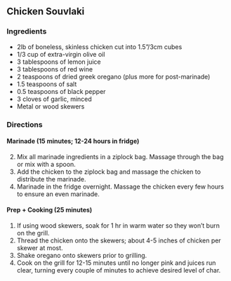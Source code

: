 ## Chicken Souvlaki

### Ingredients

* 2lb of boneless, skinless chicken cut into 1.5”/3cm cubes
* 1/3 cup of extra-virgin olive oil
* 3 tablespoons of lemon juice
* 3 tablespoons of red wine
* 2 teaspoons of dried greek oregano (plus more for post-marinade)
* 1.5 teaspoons of salt
* 0.5 teaspoons of black pepper
* 3 cloves of garlic, minced
* Metal or wood skewers

### Directions

#### Marinade (15 minutes; 12-24 hours in fridge)
2. Mix all marinade ingredients in a ziplock bag. Massage through the bag or mix with a spoon.
3. Add the chicken to the ziplock bag and massage the chicken to distribute the marinade.
4. Marinade in the fridge overnight. Massage the chicken every few hours to ensure an even marinade.

#### Prep + Cooking (25 minutes)

1. If using wood skewers, soak for 1 hr in warm water so they won’t burn on the grill.
2. Thread the chicken onto the skewers; about 4-5 inches of chicken per skewer at most.
3. Shake oregano onto skewers prior to grilling.
4. Cook on the grill for 12-15 minutes until no longer pink and juices run clear, turning every couple of minutes to achieve desired level of char.

